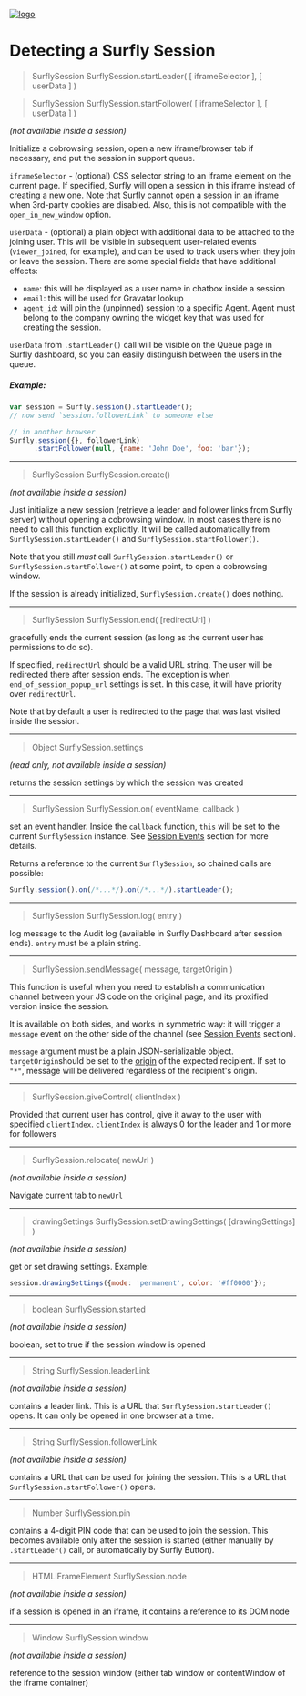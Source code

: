 [![logo](../../images/logosmall.png)](https://www.surfly.com/)
# Detecting a Surfly Session


<a name="startLeader"></a>
> SurflySession SurflySession.startLeader( [ iframeSelector ], [ userData ] )

> SurflySession SurflySession.startFollower( [ iframeSelector ], [ userData ] )

_(not available inside a session)_

Initialize a cobrowsing session, open a new iframe/browser tab if necessary, and put the session in support queue.

`iframeSelector` - (optional) CSS selector string to an iframe element on the current page. If specified, Surfly will open a session in this iframe instead of creating a new one. Note that Surfly cannot open a session in an iframe when 3rd-party cookies are disabled. Also, this is not compatible with the `open_in_new_window` option.

`userData` - (optional) a plain object with additional data to be attached to the joining user. This will be visible in subsequent user-related events (`viewer_joined`, for example), and can be used to track users when they join or leave the session. There are some special fields that have additional effects:
- `name`: this will be displayed as a user name in chatbox inside a session
- `email`: this will be used for Gravatar lookup
- `agent_id`: will pin the (unpinned) session to a specific Agent. Agent must belong to the company owning the widget key that was used for creating the session.

`userData` from `.startLeader()` call will be visible on the Queue page in Surfly dashboard, so you can easily distinguish between the users in the queue.

##### Example:
```javascript
var session = Surfly.session().startLeader();
// now send `session.followerLink` to someone else

// in another browser
Surfly.session({}, followerLink)
      .startFollower(null, {name: 'John Doe', foo: 'bar'});
```

<hr />

<a name="create"></a>
> SurflySession SurflySession.create()

_(not available inside a session)_

Just initialize a new session (retrieve a leader and follower links from Surfly server) without opening a cobrowsing window. In most cases there is no need to call this function explicitly. It will be called automatically from `SurflySession.startLeader()` and `SurflySession.startFollower()`.

Note that you still _must_ call `SurflySession.startLeader()` or `SurflySession.startFollower()` at some point, to open a cobrowsing window.

If the session is already initialized, `SurflySession.create()` does nothing.

<hr />

<a name="end"></a>
> SurflySession SurflySession.end( [redirectUrl] )

gracefully ends the current session (as long as the current user has permissions to do so).

If specified, `redirectUrl` should be a valid URL string. The user will be redirected there after session ends. The exception is when `end_of_session_popup_url` settings is set. In this case, it will have priority over `redirectUrl`.

Note that by default a user is redirected to the page that was last visited inside the session.

<hr />

<a name="settings"></a>
> Object SurflySession.settings

_(read only, not available inside a session)_

returns the session settings by which the session was created

<hr />

<a name="on"></a>
> SurflySession SurflySession.on( eventName, callback )

set an event handler. Inside the `callback` function, `this` will be set to the current `SurflySession` instance. See [Session Events](session_events.md) section for more details.

Returns a reference to the current `SurflySession`, so chained calls are possible:
```javascript
Surfly.session().on(/*...*/).on(/*...*/).startLeader();
```

<hr />

<a name="log"></a>
> SurflySession SurflySession.log( entry )

log message to the Audit log (available in Surfly Dashboard after session ends). `entry` must be a plain string.

<hr />

<a name="sendMessage"></a>
> SurflySession.sendMessage( message, targetOrigin )

This function is useful when you need to establish a communication channel between your JS code on the original page, and its proxified version inside the session.

It is available on both sides, and works in symmetric way: it will trigger a `message` event on the other side of the channel (see [Session Events](session_events.md) section).

`message` argument must be a plain JSON-serializable object.
`targetOrigin`should be set to the [origin](https://developer.mozilla.org/en-US/docs/Web/Security/Same-origin_policy) of the expected recipient. If set to `"*"`, message will be delivered regardless of the recipient's origin.

<hr />

<a name="giveControl"></a>
> SurflySession.giveControl( clientIndex )

Provided that current user has control, give it away to the user with specified `clientIndex`. `clientIndex` is always 0 for the leader and 1 or more for followers

<hr />

<a name="relocate"></a>
> SurflySession.relocate( newUrl )

_(not available inside a session)_

Navigate current tab to `newUrl`

<hr />

<a name="setDrawingSettings"></a>
> drawingSettings SurflySession.setDrawingSettings( [drawingSettings] )

_(not available inside a session)_

get or set drawing settings. Example:
```javascript
session.drawingSettings({mode: 'permanent', color: '#ff0000'});
```

<hr />

<a name="started"></a>
> boolean SurflySession.started

_(not available inside a session)_

boolean, set to true if the session window is opened

<hr />

<a name="leaderLink"></a>
> String SurflySession.leaderLink

_(not available inside a session)_

contains a leader link. This is a URL that `SurflySession.startLeader()` opens. It can only be opened in one browser at a time.

<hr />

<a name="followerLink"></a>
> String SurflySession.followerLink

_(not available inside a session)_

contains a URL that can be used for joining the session. This is a URL that `SurflySession.startFollower()` opens.

<hr />

<a name="pin"></a>
> Number SurflySession.pin

contains a 4-digit PIN code that can be used to join the session. This becomes available only after the session is started (either manually by `.startLeader()` call, or automatically by Surfly Button).

<hr />

<a name="node"></a>
> HTMLIFrameElement SurflySession.node

_(not available inside a session)_

if a session is opened in an iframe, it contains a reference to its DOM node

<hr />

<a name="window"></a>
> Window SurflySession.window

_(not available inside a session)_

reference to the session window (either tab window or contentWindow of the iframe container)
